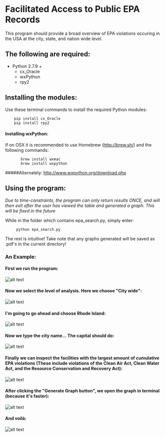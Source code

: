 # Facilitated Access to Public EPA Records
This program should provide a broad overview of EPA violations occuring in the USA at the city, state, and nation wide level. 

## The following are required:
  * Python 2.7.9 + 
    * cx_Oracle
    * wxPython
    * rpy2

## Installing the modules:

Use these terminal commands to install the required Python modules:
```
    pip install cx_Oracle
    pip install rpy2
```

#### Installing wxPython:
If on OSX it is recommended to use Homebrew (http://brew.sh/)
and the following commands:
```
       brew install wxmac
       brew install wxpython
```
#####Alternately:
http://www.wxpython.org/download.php


## Using the program:
_Due to time-constraints, the program can only return results ONCE, and will then exit after the user has viewed the table and generated a graph. This will be fixed in the future_

While in the folder which contains epa_search.py, simply enter:
```   
     python epa_search.py
```
The rest is intuitive! Take note that any graphs generated will be saved as .pdf's in the current directory!


### An Example:

#### First we run the program: 

![alt text](http://i.imgur.com/WF0yAD0.png "Just type python epa_search.py in your terminal!")

#### Now we select the level of analysis. Here we choose "City wide":

![alt text](http://i.imgur.com/IJYgofm.png "Lets inspect this city!")

#### I'm going to go ahead and choose Rhode Island:

![alt text](http://i.imgur.com/GOqUBzQ.png "I've never been there myself...")

#### Now we type the city name... The capital should do:

![alt text](http://i.imgur.com/2VSV3Yr.png "The capital of Rhode Island")

#### Finally we can inspect the facilities with the largest amount of cumulative EPA violations (These include violations of the Clean Air Act, Clean Water Act, and the Resource Conservation and Recovery Act):

![alt text](http://i.imgur.com/QhgMCpd.png "Energy Companies tend to be high on the list...")

#### After clicking the "Generate Graph button", we open the graph in terminal (because it's faster):

![alt text](http://i.imgur.com/tXPPKdt.png "The lovely terminal...")

#### And voilá:

![alt text](http://i.imgur.com/EZq6XHB.png "A wonderful graph")

